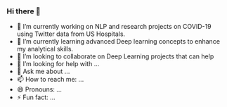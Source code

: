 ### Hi there 👋

- 🔭 I’m currently working on NLP and research projects on COVID-19 using Twitter data from US Hospitals.
- 🌱 I’m currently learning advanced Deep learning concepts to enhance my analytical skills.
- 👯 I’m looking to collaborate on Deep Learning projects that can help 
- 🤔 I’m looking for help with ...
- 💬 Ask me about ...
- 📫 How to reach me: ...
- 😄 Pronouns: ...
- ⚡ Fun fact: ...

